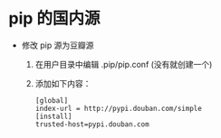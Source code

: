 # pip 的国内源

* 修改 pip 源为豆瓣源

  1. 在用户目录中编辑 .pip/pip.conf (没有就创建一个)

  2. 添加如下内容：

     ```
     [global]
     index-url = http://pypi.douban.com/simple
     [install]
     trusted-host=pypi.douban.com
     ```

     